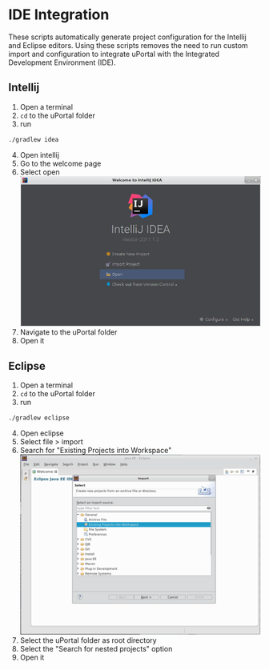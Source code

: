 # IDE Integration

These scripts automatically generate project configuration for the Intellij and Eclipse editors.
Using these scripts removes the need to run custom import and configuration to integrate uPortal with the Integrated Development Environment (IDE).

## Intellij

1. Open a terminal
2. `cd` to the uPortal folder
3. run
```sh
./gradlew idea
```
4. Open intellij
5. Go to the welcome page
6. Select open
![open in intellij](../../images/intellij_open.png)
7. Navigate to the uPortal folder
8. Open it

## Eclipse

1. Open a terminal
2. `cd` to the uPortal folder
3. run
```sh
./gradlew eclipse
```
4. Open eclipse
5. Select file > import
6. Search for "Existing Projects into Workspace"
![open in eclipse](../../images/eclipse_import.png)
7. Select the uPortal folder as root directory
8. Select the "Search for nested projects" option
9. Open it
